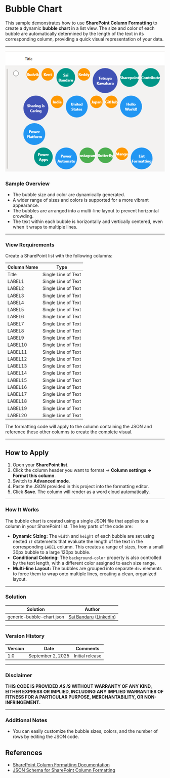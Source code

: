 # Bubble Chart

This sample demonstrates how to use **SharePoint Column Formatting** to create a dynamic **bubble chart** in a list view. The size and color of each bubble are automatically determined by the length of the text in its corresponding column, providing a quick visual representation of your data.

-----

![Bubble Chart sample screenshot](./assets/screenshot.png)

### Sample Overview

  * The bubble size and color are dynamically generated.
  * A wider range of sizes and colors is supported for a more vibrant appearance.
  * The bubbles are arranged into a multi-line layout to prevent horizontal crowding.
  * The text within each bubble is horizontally and vertically centered, even when it wraps to multiple lines.

-----

### View Requirements

Create a SharePoint list with the following columns:

| Column Name | Type |
|-------------|-------------|
| Title     | Single Line of Text |
| LABEL1    | Single Line of Text |
| LABEL2    | Single Line of Text |
| LABEL3    | Single Line of Text |
| LABEL4    | Single Line of Text |
| LABEL5    | Single Line of Text |
| LABEL6    | Single Line of Text |
| LABEL7    | Single Line of Text |
| LABEL8    | Single Line of Text |
| LABEL9    | Single Line of Text |
| LABEL10   | Single Line of Text |
| LABEL11   | Single Line of Text |
| LABEL12   | Single Line of Text |
| LABEL13   | Single Line of Text |
| LABEL14   | Single Line of Text |
| LABEL15   | Single Line of Text |
| LABEL16   | Single Line of Text |
| LABEL17   | Single Line of Text |
| LABEL18   | Single Line of Text |
| LABEL19   | Single Line of Text |
| LABEL20   | Single Line of Text |

The formatting code will apply to the column containing the JSON and reference these other columns to create the complete visual.

-----

## How to Apply

1. Open your **SharePoint list**.
2. Click the column header you want to format → **Column settings → Format this column**.
3. Switch to **Advanced mode**.
4. Paste the JSON provided in this project into the formatting editor.
5. Click **Save**. The column will render as a word cloud automatically.

---

### How It Works

The bubble chart is created using a single JSON file that applies to a column in your SharePoint list. The key parts of the code are:

  * **Dynamic Sizing:** The `width` and `height` of each bubble are set using nested `if` statements that evaluate the length of the text in the corresponding `LABEL` column. This creates a range of sizes, from a small 30px bubble to a large 120px bubble.
  * **Conditional Coloring:** The `background-color` property is also controlled by the text length, with a different color assigned to each size range.
  * **Multi-line Layout:** The bubbles are grouped into separate `div` elements to force them to wrap onto multiple lines, creating a clean, organized layout.
-----

### Solution

| Solution | Author |
| --- | --- |
| generic-bubble-chart.json | [Sai Bandaru](https://github.com/saiiiiiii) ([LinkedIn](https://www.linkedin.com/in/sai-bandaru-97a946153/)) |

-----

### Version History

| Version | Date            | Comments       |
|---------|-----------------|----------------|
| 1.0     | September 2, 2025 | Initial release |

-----

### Disclaimer

**THIS CODE IS PROVIDED *AS IS* WITHOUT WARRANTY OF ANY KIND, EITHER EXPRESS OR IMPLIED, INCLUDING ANY IMPLIED WARRANTIES OF FITNESS FOR A PARTICULAR PURPOSE, MERCHANTABILITY, OR NON-INFRINGEMENT.**

-----

### Additional Notes

  * You can easily customize the bubble sizes, colors, and the number of rows by editing the JSON code.

## References

- [SharePoint Column Formatting Documentation](https://learn.microsoft.com/en-us/sharepoint/dev/declarative-customization/column-formatting)
- [JSON Schema for SharePoint Column Formatting](https://developer.microsoft.com/json-schemas/sp/v2/column-formatting.schema.json)